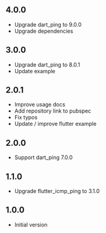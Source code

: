 ## 4.0.0

- Upgrade dart_ping to 9.0.0
- Upgrade dependencies

## 3.0.0

- Upgrade dart_ping to 8.0.1
- Update example

## 2.0.1

- Improve usage docs
- Add repository link to pubspec
- Fix typos
- Update / improve flutter example

## 2.0.0

- Support dart_ping 7.0.0

## 1.1.0

- Upgrade flutter_icmp_ping to 3.1.0

## 1.0.0

- Initial version
